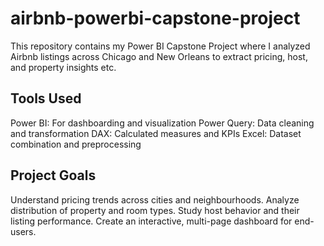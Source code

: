 # airbnb-powerbi-capstone-project

This repository contains my Power BI Capstone Project where I analyzed Airbnb listings across Chicago and New Orleans to extract pricing, host, and property insights etc.

## Tools Used 
Power BI: For dashboarding and visualization
Power Query: Data cleaning and transformation
DAX: Calculated measures and KPIs
Excel: Dataset combination and preprocessing

## Project Goals
Understand pricing trends across cities and neighbourhoods.
Analyze distribution of property and room types.
Study host behavior and their listing performance.
Create an interactive, multi-page dashboard for end-users.

